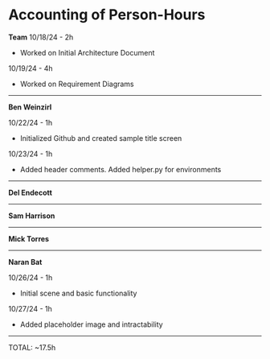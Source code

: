 # Accounting of Person-Hours

**Team**
10/18/24 - 2h

* Worked on Initial Architecture Document
  
10/19/24 - 4h

* Worked on Requirement Diagrams
---

**Ben Weinzirl**

10/22/24 - 1h

* Initialized Github and created sample title screen

10/23/24 - 1h

* Added header comments. Added helper.py for environments

---

**Del Endecott**



---

**Sam Harrison**



---

**Mick Torres**



---

**Naran Bat**

10/26/24 - 1h

* Initial scene and basic functionality

10/27/24 - 1h

* Added placeholder image and intractability

---

TOTAL: ~17.5h
